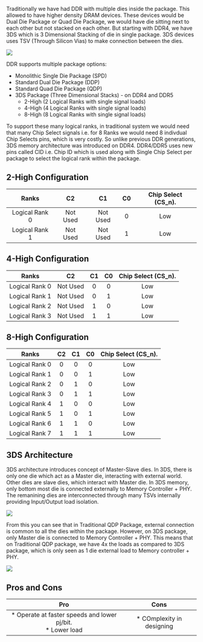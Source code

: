 
Traditionally we have had DDR with multiple dies inside the package. This allowed to have higher density DRAM devices. These devices would be Dual Die Package or Quad Die Package, we would have die sitting next to each other but not stacked on each other. But starting with DDR4, we have 3DS which is 3 Dimensional Stacking of die in single package. 3DS devices uses TSV (Through Silicon Vias) to make connection between the dies.

![](../images/3ds/qdpvs4h.drawio)

DDR supports multiple package options:

* Monolithic Single Die Package (SPD)
* Standard Dual Die Package (DDP)
* Standard Quad Die Package (QDP)
* 3DS Package (Three Dimensional Stacks) - on DDR4 and DDR5
    * 2-High (2 Logical Ranks with single signal loads)
    * 4-High (4 Logical Ranks with single signal loads)
    * 8-High (8 Logical Ranks with single signal loads)

To support these many logical ranks, in traditional system we would need that many Chip Select signals i.e. for 8 Ranks we would need 8 indivdual Chip Selects pins, which is very costly. So unlike previous DDR generations, 3DS memory architecture was introduced on DDR4. DDR4/DDR5 uses new pins called CID i.e. Chip ID which is used along with Single Chip Select per package to select the logical rank within the package.

## 2-High Configuration

|  Ranks  |      C2     |   C1    |      C0      | Chip Select (CS_n). |
| :--------: |:-------------:| :---------:| :---------: | :---------: | 
| Logical Rank 0 | Not Used| Not Used | 0 | Low |
| Logical Rank 1 | Not Used| Not Used | 1 | Low |

## 4-High Configuration

|  Ranks  |      C2     |   C1    |      C0      | Chip Select (CS_n). |
| :--------: |:-------------:| :---------:| :---------: | :---------: | 
| Logical Rank 0 | Not Used| 0 | 0 | Low |
| Logical Rank 1 | Not Used| 0 | 1 | Low |
| Logical Rank 2 | Not Used| 1 | 0 | Low |
| Logical Rank 3 | Not Used| 1 | 1 | Low |

## 8-High Configuration

|  Ranks  |      C2     |   C1    |      C0      | Chip Select (CS_n). |
| :--------: |:-------------:| :---------:| :---------: | :---------: | 
| Logical Rank 0 | 0| 0 | 0 | Low |
| Logical Rank 1 | 0| 0 | 1 | Low |
| Logical Rank 2 | 0| 1 | 0 | Low |
| Logical Rank 3 | 0| 1 | 1 | Low |
| Logical Rank 4 | 1| 0 | 0 | Low |
| Logical Rank 5 | 1| 0 | 1 | Low |
| Logical Rank 6 | 1| 1 | 0 | Low |
| Logical Rank 7 | 1| 1 | 1 | Low |



## 3DS Architecture

3DS architecture introduces concept of Master-Slave dies. In 3DS, there is only one die which act as a Master die, interacting with external world. Other dies are slave dies, which interact with Master die. In 3DS memory, only bottom most die is connected externally to Memory Controller + PHY. The remanining dies are interconnected through many TSVs internally providing Input/Output load isolation.

![](../images/3ds/3dsarchitecture.drawio)

From this you can see that in Traditional QDP Package, external connection is common to all the dies within the package. However, on 3DS package, only Master die is connected to Memory Controller + PHY. This means that on Traditional QDP package, we have 4x the loads as compared to 3DS package, which is only seen as 1 die external load to Memory controller + PHY.

![](../images/3ds/packaging.drawio)


## Pros and Cons

|  Pro  |      Cons     |   
| :--------: |:-------------:| 
| * Operate at faster speeds and lower pj/bit. <br> * Lower load | * COmplexity in designing|